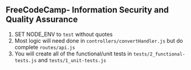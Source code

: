 **FreeCodeCamp**- Information Security and Quality Assurance
------

1) SET NODE_ENV to `test` without quotes
2) Most logic will need done in `controllers/convertHandler.js` but do complete `routes/api.js`
3) You will create all of the functional/unit tests in `tests/2_functional-tests.js` and `tests/1_unit-tests.js`
